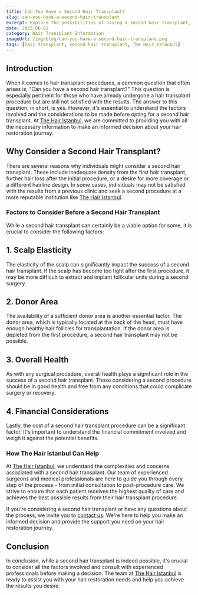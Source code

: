 ```yaml
---
title: Can You Have a Second Hair Transplant?
slug: can-you-have-a-second-hair-transplant
excerpt: Explore the possibilities of having a second hair transplant, the factors to consider, and how The Hair Istanbul can help.
date: 2025-06-02
category: Hair Transplant Information
imageUrl: /img/blog/can-you-have-a-second-hair-transplant.png
tags: [hair transplant, second hair transplant, The Hair Istanbul]
---
```


<h2>Introduction</h2>

<p>When it comes to hair transplant procedures, a common question that often arises is, "Can you have a second hair transplant?" This question is especially pertinent for those who have already undergone a hair transplant procedure but are still not satisfied with the results. The answer to this question, in short, is yes. However, it's essential to understand the factors involved and the considerations to be made before opting for a second hair transplant. At <a href="https://thehairistanbul.com">The Hair Istanbul</a>, we are committed to providing you with all the necessary information to make an informed decision about your hair restoration journey.</p>

<h2>Why Consider a Second Hair Transplant?</h2>

<p>There are several reasons why individuals might consider a second hair transplant. These include inadequate density from the first hair transplant, further hair loss after the initial procedure, or a desire for more coverage or a different hairline design. In some cases, individuals may not be satisfied with the results from a previous clinic and seek a second procedure at a more reputable institution like <a href="https://thehairistanbul.com">The Hair Istanbul</a>.</p>

<h3>Factors to Consider Before a Second Hair Transplant</h3>

<p>While a second hair transplant can certainly be a viable option for some, it is crucial to consider the following factors:</p>

<h2>1. Scalp Elasticity</h2>

<p>The elasticity of the scalp can significantly impact the success of a second hair transplant. If the scalp has become too tight after the first procedure, it may be more difficult to extract and implant follicular units during a second surgery.</p>

<h2>2. Donor Area</h2>

<p>The availability of a sufficient donor area is another essential factor. The donor area, which is typically located at the back of the head, must have enough healthy hair follicles for transplantation. If the donor area is depleted from the first procedure, a second hair transplant may not be possible.</p>

<h2>3. Overall Health</h2>

<p>As with any surgical procedure, overall health plays a significant role in the success of a second hair transplant. Those considering a second procedure should be in good health and free from any conditions that could complicate surgery or recovery.</p>

<h2>4. Financial Considerations</h2>

<p>Lastly, the cost of a second hair transplant procedure can be a significant factor. It's important to understand the financial commitment involved and weigh it against the potential benefits.</p>

<h3>How The Hair Istanbul Can Help</h3>

<p>At <a href="https://thehairistanbul.com">The Hair Istanbul</a>, we understand the complexities and concerns associated with a second hair transplant. Our team of experienced surgeons and medical professionals are here to guide you through every step of the process - from initial consultation to post-procedure care. We strive to ensure that each patient receives the highest quality of care and achieves the best possible results from their hair transplant procedure.</p>

<p>If you're considering a second hair transplant or have any questions about the process, we invite you to <a href="https://thehairistanbul.com/contact">contact us</a>. We're here to help you make an informed decision and provide the support you need on your hair restoration journey.</p>

<h2>Conclusion</h2>

<p>In conclusion, while a second hair transplant is indeed possible, it's crucial to consider all the factors involved and consult with experienced professionals before making a decision. The team at <a href="https://thehairistanbul.com">The Hair Istanbul</a> is ready to assist you with your hair restoration needs and help you achieve the results you desire.</p>